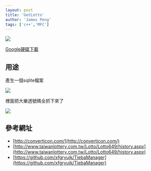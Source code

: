 ```yaml
---
layout: post
title: 'GetLotto'
author: 'James Peng'
tags: ['c++','MFC']
---
```




![](http://i.imgur.com/YGvED01.png)

[Google硬碟下載](https://drive.google.com/open?id=0BzUSEyOU2e3zVDcwRkIyZ1Z2ajA)

## 用途 ##

產生一個sqlite檔案

![](http://i.imgur.com/K3WRzfG.png)

裡面把大樂透號碼全抓下來了

![](http://i.imgur.com/hdzy09P.png)


## 參考網址 ##
- [http://converticon.com/](http://converticon.com/)
- [http://www.taiwanlottery.com.tw/Lotto/Lotto649/history.aspx](http://www.taiwanlottery.com.tw/Lotto/Lotto649/history.aspx)
- [https://github.com/xfgryujk/TiebaManager](https://github.com/xfgryujk/TiebaManager)


 
